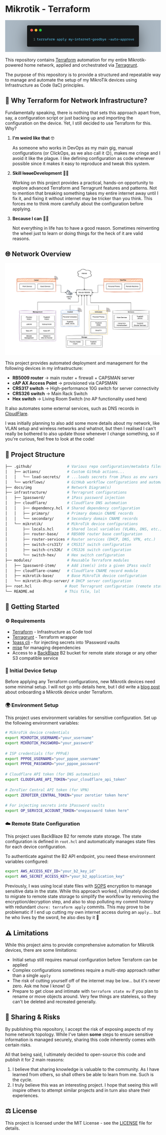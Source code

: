 # Mikrotik - Terraform

![Thumbnail](./docs/img/thumbnail.png)

This repository contains [Terraform](https://developer.hashicorp.com/terraform) automation for my entire Mikrotik-powered home network, applied and orchestrated via [Terragrunt](https://terragrunt.gruntwork.io/).

The purpose of this repository is to provide a structured and repeatable way to manage and automate the setup of my MikroTik devices using Infrastructure as Code (IaC) principles.

## 🤔 Why Terraform for Network Infrastructure?

Fundamentally speaking, there is nothing that sets this approach apart from, say, a configuration script or just backing up and importing the configuration on the device. Yet, I still decided to use Terraform for this. Why?

1. **I'm weird like that** 🤓

   As someone who works in DevOps as my main gig, manual configurations (or ClickOps, as we also call it 😉), makes me cringe and I avoid it like the plague. I like defining configuration as code whenever possible since it makes it easy to reproduce and tweak this system.

2. **Skill ~~Issue~~Development** 💪🏻

   Working on this project provides a practical, hands-on opportunity to explore advanced Terraform and Terragrunt features and patterns. Not to mention that breaking something takes my entire internet away until I fix it, and fixing it without internet may be tricker than you think. This forces me to think more carefully about the configuration before applying.

3. **Because I can** 🤷🏼

   Not everything in life has to have a good reason. Sometimes reinventing the wheel just to learn or doing things for the heck of it are valid reasons.

## 🌐 Network Overview

![Network Diagram](./docs/img/network-diagram.drawio.png)

This project provides automated deployment and management for the following devices in my infrastructure:

- **RB5009 router** -> main router + firewall + CAPSMAN server
- **cAP AX Access Point** -> provisioned via CAPSMAN
- **CRS317 switch** -> High-performance 10G switch for server connectivity
- **CRS326 switch** -> Main Rack Switch
- **Hex switch** -> Living Room Switch (no AP functionality used here)

It also automates some external services, such as DNS records in [CloudFlare](https://www.cloudflare.com/).

I was initially planning to also add some more details about my network, like VLAN setup and wireless networks and whatnot, but then I realised I can't really be bothered to also update those whenever I change something, so if you're curious, feel free to look at the code!

## 📁 Project Structure

```bash
├── .github/                # Various repo configuration/metadata files
│   ├── actions/            # Custom GitHub actions...
│   │   └── load-secrets/   # ...loads secrets from 1Pass as env vars
│   └── workflows/          # GitHub workflow configurations and automation
├── docs/img                # Network Diagram(s)
├── infrastructure/         # Terragrunt configurations
│   ├── 1password/          # 1Pass password injection
│   ├── cloudflare/         # Cloudflare DNS automation
│   │   ├── dependency.hcl  # Shared dependency configuration
│   │   ├── primary/        # Primary domain CNAME records
│   │   └── secondary/      # Secondary domain CNAME records
│   └── mikrotik/           # MikroTik device configurations
│       ├── locals.hcl      # Shared local variables (VLANs, DNS, etc.)
│       ├── router-base/    # RB5009 router base configuration
│       ├── router-services # Router services (DHCP, DNS, VPN, etc.)
│       ├── switch-crs317/  # CRS317 switch configuration
│       ├── switch-crs326/  # CRS326 switch configuration
│       └── switch-hex/     # Hex switch configuration
├── modules/                # Reusable Terraform modules
│   ├── 1password-item/     # Add item(s) into a given 1Pass vault
│   ├── cloudflare-cname/   # Cloudflare CNAME record module
│   ├── mikrotik-base/      # Base MikroTik device configuration
│   └── mikrotik-dhcp-server/ # DHCP server configuration
├── root.hcl               # Root Terragrunt configuration (remote state)
└── README.md              # This file, lol
```

## 🚀 Getting Started

### ⚙️ Requirements

- [Terraform](https://www.terraform.io/) - Infrastructure as Code tool
- [Terragrunt](https://terragrunt.gruntwork.io/) - Terraform wrapper
- [1pass cli](https://developer.1password.com/docs/cli/) - for injecting secrets into 1Password vaults
- [mise](https://mise.jdx.dev/) for managing dependencies
- Access to a [BackBlaze](https://www.backblaze.com/) B2 bucket for remote state storage or any other S3 compatible service

### 🔧 Initial Device Setup

Before applying any Terraform configurations, new Mikrotik devices need some minimal setup. I will not go into details here, but I did write a [blog post](https://mirceanton.com/posts/mikrotik-terraform-getting-started/) about onboarding a Mikrotik device under Terraform.

### 🌍 Environment Setup

This project uses environment variables for sensitive configuration. Set up the following environment variables:

```bash
# MikroTik device credentials
export MIKROTIK_USERNAME="your_username"
export MIKROTIK_PASSWORD="your_password"

# ISP credentials (for PPPoE)
export PPPOE_USERNAME="your_pppoe_username"
export PPPOE_PASSWORD="your_pppoe_password"

# Cloudflare API token (for DNS automation)
export CLOUDFLARE_API_TOKEN="your_cloudflare_api_token"

# ZeroTier Central API token (for VPN)
export ZEROTIER_CENTRAL_TOKEN="your zerotier token here"

# For injecting secrets into 1Password vaults
export OP_SERVICE_ACCOUNT_TOKEN="onepassword token here"
```

### ☁️ Remote State Configuration

This project uses BackBlaze B2 for remote state storage. The state configuration is defined in `root.hcl` and automatically manages state files for each device configuration.

To authenticate against the B2 API endpoint, you need these environment variables configured:

```bash
export AWS_ACCESS_KEY_ID="your_b2_key_id"
export AWS_SECRET_ACCESS_KEY="your_b2_application_key"
```

Previously, I was using local state files with [SOPS](https://github.com/getsops/sops) encryption to manage sensitive data in the state. While this approach worked, I ultimately decided to migrate to remote state storage to simplify the workflow by removing the encryption/decryption step, and also to stop polluting my commit history with redundant `chore: terraform apply` commits.
This may prove to be problematic if I end up cutting my own internet access during an `apply`... but he who lives by the sword, he also dies by it 🗿

## ⚠️ Limitations

While this project aims to provide comprehensive automation for Mikrotik devices, there are some limitations:

- Initial setup still requires manual configuration before Terraform can be applied
- Complex configurations sometimes require a multi-step approach rather than a single `apply`
- The risk of cutting yourself off of the internet may be low... but it's never zero. Ask me how I know! 😉
- Prepare to get close and intimate with `terraform state mv` if you plan to rename or move objects around. Very few things are stateless, so they can't be deleted and recreated generally.

## 🤝 Sharing & Risks

By publishing this repository, I accept the risk of exposing aspects of my home network topology. While I've taken **some** steps to ensure sensitive information is managed securely, sharing this code inherently comes with certain risks.

All that being said, I ultimately decided to open-source this code and publish it for 2 main reasons:

1. I believe that sharing knowledge is valuable to the community. As I have learned from others, so shall others be able to learn from me. Such is the cycle.
2. I truly believe this was an interesting project. I hope that seeing this will inspire others to attempt similar projects and in turn also share their experiences.

## ⚖️ License

This project is licensed under the MIT License - see the [LICENSE](LICENSE) file for details.
